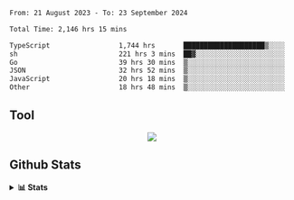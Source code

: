 <!--START_SECTION:waka-->

```txt
From: 21 August 2023 - To: 23 September 2024

Total Time: 2,146 hrs 15 mins

TypeScript                 1,744 hrs       ████████████████████▒░░░░   81.26 %
sh                         221 hrs 3 mins  ██▓░░░░░░░░░░░░░░░░░░░░░░   10.30 %
Go                         39 hrs 30 mins  ▒░░░░░░░░░░░░░░░░░░░░░░░░   01.84 %
JSON                       32 hrs 52 mins  ▒░░░░░░░░░░░░░░░░░░░░░░░░   01.53 %
JavaScript                 20 hrs 18 mins  ▒░░░░░░░░░░░░░░░░░░░░░░░░   00.95 %
Other                      18 hrs 48 mins  ▒░░░░░░░░░░░░░░░░░░░░░░░░   00.88 %
```

<!--END_SECTION:waka-->

## Tool
<p align="center">
  <a href="https://github.com/chaninlaw">
    <img src="https://skillicons.dev/icons?i=js,typescript,express,nodejs,react,next,postgres,mongodb,html,css,styledcomponents,tailwind,materialui,figma,git,github&perline=8" />
  </a>
</p>

## Github Stats
<details close>
  <summary><b>📊 Stats</b></summary>
  <div align = "center">
    
<picture>
  <source
    srcset="https://github-readme-stats.vercel.app/api?username=chaninlaw&show_icons=true&theme=dark"
    media="(prefers-color-scheme: dark)"
  />
  <source
    srcset="https://github-readme-stats.vercel.app/api?username=chaninlaw&show_icons=true"
    media="(prefers-color-scheme: light), (prefers-color-scheme: no-preference)"
  />
  <img src="https://github-readme-stats.vercel.app/api?username=chaninlaw&show_icons=true" />
</picture>
    
<picture>
  <source
    srcset="https://github-readme-stats.vercel.app/api/top-langs/?username=chaninlaw&layout=donut&theme=dark"
    media="(prefers-color-scheme: dark)"
  />
  <source
    srcset="https://github-readme-stats.vercel.app/api/top-langs/?username=chaninlaw&layout=donut"
    media="(prefers-color-scheme: light), (prefers-color-scheme: no-preference)"
  />
  <img src="https://github-readme-stats.vercel.app/api/top-langs/?username=chaninlaw&layout=donut" />
</picture>
    
  </div>
  
</details>

